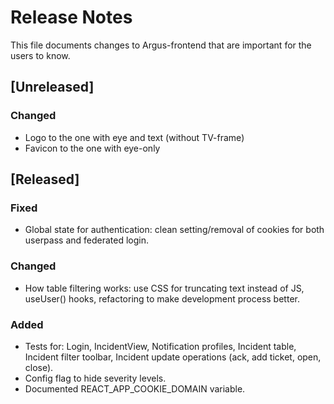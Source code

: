 # Release Notes
This file documents changes to Argus-frontend that are important for the users to know.

## [Unreleased]

### Changed
- Logo to the one with eye and text (without TV-frame)
- Favicon to the one with eye-only



## [Released]

### Fixed
- Global state for authentication: clean setting/removal of cookies for both userpass and federated login.

### Changed
- How table filtering works: use CSS for truncating text instead of JS, useUser() hooks, refactoring to make development process better.

### Added
- Tests for: Login, IncidentView, Notification profiles, Incident table, Incident filter toolbar, Incident update operations (ack, add ticket, open, close).
- Config flag to hide severity levels.
- Documented REACT_APP_COOKIE_DOMAIN variable.
